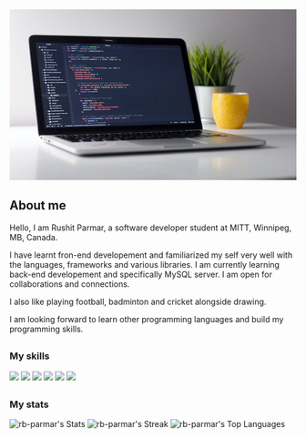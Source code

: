 <div align="center">
<img src="/image/laptop.jpg" style=" width:600px ; height:300px">
</div>


## About me

Hello, I am Rushit Parmar, a software developer student at MITT, Winnipeg, MB, Canada.

I have learnt fron-end developement and familiarized my self very well with the languages, frameworks and various libraries.
I am currently learning back-end developement and specifically MySQL server.
I am open for collaborations and connections.

I also like playing football, badminton and cricket alongside drawing.

I am looking forward to learn other programming languages and build my programming skills. 

##

### My skills

![](https://img.shields.io/badge/web-html-informational?style=for-the-badge&logo=html5&logoColor=white&color=00aaff)
![](https://img.shields.io/badge/web-css-informational?style=for-the-badge&logo=css3&logoColor=white&color=00aaff)
![](https://img.shields.io/badge/code-javascript-informational?style=for-the-badge&logo=javascript&logoColor=white&color=00aaff)
![](https://img.shields.io/badge/code-node-informational?style=for-the-badge&logo=node&logoColor=white&color=00aaff)
![](https://img.shields.io/badge/code-react-informational?style=for-the-badge&logo=react&logoColor=white&color=00aaff)
![](https://img.shields.io/badge/code-csharp-informational?style=for-the-badge&logo=csharp&logoColor=white&color=00aaff)

##

### My stats
![rb-parmar's Stats](https://github-readme-stats.vercel.app/api?username=rb-parmar&theme=vue-dark&show_icons=true&hide_border=true&count_private=true)
![rb-parmar's Streak](https://github-readme-streak-stats.herokuapp.com/?user=rb-parmar&theme=vue-dark&hide_border=true)
![rb-parmar's Top Languages](https://github-readme-stats.vercel.app/api/top-langs/?username=rb-parmar&theme=vue-dark&show_icons=true&hide_border=true&layout=compact)

